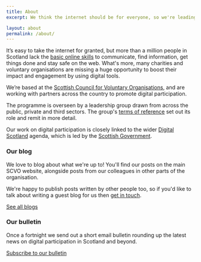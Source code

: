 ```yaml
---
title: About
excerpt: We think the internet should be for everyone, so we're leading an ambitious programme to promote digital participation and basic online skills.

layout: about
permalink: /about/
---
```


It’s easy to take the internet for granted, but more than a million people in Scotland lack the [basic online skills](http://www.go-on.co.uk/opportunity/basic-online-skills/) to communicate, find information, get things done and stay safe on the web. What's more, many charities and voluntary organisations are missing a huge opportunity to boost their impact and engagement by using digital tools.

We’re based at the [Scottish Council for Voluntary Organisations](http://www.scvo.org.uk), and are working with partners across the country to promote digital participation.

The programme is overseen by a leadership group drawn from across the public, private and third sectors. The group's [terms of reference](/about/leadership-group-tors/) set out its role and remit in more detail.

Our work on digital participation is closely linked to the wider [Digital Scotland](http://www.digitalscotland.org/") agenda, which is led by the [Scottish Government](http://www.scotland.gov.uk).

### Our blog

We love to blog about what we're up to! You'll find our posts on the main SCVO website, alongside posts from our colleagues in other parts of the organisation.

We're happy to publish posts written by other people too, so if you'd like to talk about writing a guest blog for us then [get in touch](/contact/).

<a href="http://www.scvo.org.uk/blog" class="btn btn-primary btn-lg">See all blogs</a>

### Our bulletin

Once a fortnight we send out a short email bulletin rounding up the latest news on digital participation in Scotland and beyond.

<a href="/about/bulletin/" class="btn btn-primary btn-lg">Subscribe to our bulletin</a>